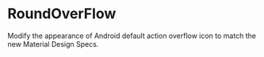 RoundOverFlow
=============
Modify the appearance of Android default action overflow icon to match the new Material Design Specs.
